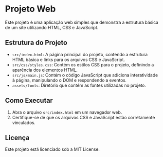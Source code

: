 # Projeto Web

Este projeto é uma aplicação web simples que demonstra a estrutura básica de um site utilizando HTML, CSS e JavaScript.

## Estrutura do Projeto

- `src/index.html`: A página principal do projeto, contendo a estrutura HTML básica e links para os arquivos CSS e JavaScript.
- `src/css/styles.css`: Contém os estilos CSS para o projeto, definindo a aparência dos elementos HTML.
- `src/js/main.js`: Contém o código JavaScript que adiciona interatividade à página, manipulando o DOM e respondendo a eventos.
- `assets/fonts`: Diretório que contém as fontes utilizadas no projeto.

## Como Executar

1. Abra o arquivo `src/index.html` em um navegador web.
2. Certifique-se de que os arquivos CSS e JavaScript estão corretamente vinculados.

## Licença

Este projeto está licenciado sob a MIT License.